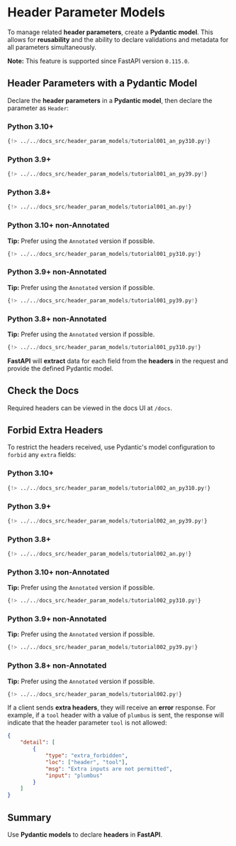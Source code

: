 # Header Parameter Models

To manage related **header parameters**, create a **Pydantic model**. This allows for **reusability** and the ability to declare validations and metadata for all parameters simultaneously.

**Note:** This feature is supported since FastAPI version `0.115.0`.

## Header Parameters with a Pydantic Model

Declare the **header parameters** in a **Pydantic model**, then declare the parameter as `Header`:

### Python 3.10+

```Python
{!> ../../docs_src/header_param_models/tutorial001_an_py310.py!}
```

### Python 3.9+

```Python
{!> ../../docs_src/header_param_models/tutorial001_an_py39.py!}
```

### Python 3.8+

```Python
{!> ../../docs_src/header_param_models/tutorial001_an.py!}
```

### Python 3.10+ non-Annotated

**Tip:** Prefer using the `Annotated` version if possible.

```Python
{!> ../../docs_src/header_param_models/tutorial001_py310.py!}
```

### Python 3.9+ non-Annotated

**Tip:** Prefer using the `Annotated` version if possible.

```Python
{!> ../../docs_src/header_param_models/tutorial001_py39.py!}
```

### Python 3.8+ non-Annotated

**Tip:** Prefer using the `Annotated` version if possible.

```Python
{!> ../../docs_src/header_param_models/tutorial001_py310.py!}
```

**FastAPI** will **extract** data for each field from the **headers** in the request and provide the defined Pydantic model.

## Check the Docs

Required headers can be viewed in the docs UI at `/docs`.

## Forbid Extra Headers

To restrict the headers received, use Pydantic's model configuration to `forbid` any `extra` fields:

### Python 3.10+

```Python
{!> ../../docs_src/header_param_models/tutorial002_an_py310.py!}
```

### Python 3.9+

```Python
{!> ../../docs_src/header_param_models/tutorial002_an_py39.py!}
```

### Python 3.8+

```Python
{!> ../../docs_src/header_param_models/tutorial002_an.py!}
```

### Python 3.10+ non-Annotated

**Tip:** Prefer using the `Annotated` version if possible.

```Python
{!> ../../docs_src/header_param_models/tutorial002_py310.py!}
```

### Python 3.9+ non-Annotated

**Tip:** Prefer using the `Annotated` version if possible.

```Python
{!> ../../docs_src/header_param_models/tutorial002_py39.py!}
```

### Python 3.8+ non-Annotated

**Tip:** Prefer using the `Annotated` version if possible.

```Python
{!> ../../docs_src/header_param_models/tutorial002.py!}
```

If a client sends **extra headers**, they will receive an **error** response. For example, if a `tool` header with a value of `plumbus` is sent, the response will indicate that the header parameter `tool` is not allowed:

```json
{
    "detail": [
        {
            "type": "extra_forbidden",
            "loc": ["header", "tool"],
            "msg": "Extra inputs are not permitted",
            "input": "plumbus"
        }
    ]
}
```

## Summary

Use **Pydantic models** to declare **headers** in **FastAPI**.